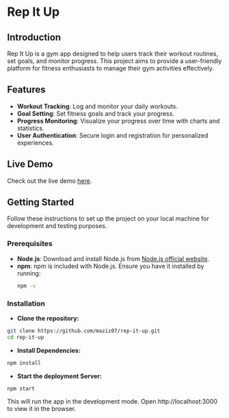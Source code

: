 # Rep It Up

## Introduction
Rep It Up is a gym app designed to help users track their workout routines, set goals, and monitor progress. This project aims to provide a user-friendly platform for fitness enthusiasts to manage their gym activities effectively.

## Features
- **Workout Tracking**: Log and monitor your daily workouts.
- **Goal Setting**: Set fitness goals and track your progress.
- **Progress Monitoring**: Visualize your progress over time with charts and statistics.
- **User Authentication**: Secure login and registration for personalized experiences.

## Live Demo
Check out the live demo [here](https://maziz07.github.io/rep-it-up/).

## Getting Started
Follow these instructions to set up the project on your local machine for development and testing purposes.

### Prerequisites
- **Node.js**: Download and install Node.js from [Node.js official website](https://nodejs.org/).
- **npm**: npm is included with Node.js. Ensure you have it installed by running:
  ```bash
  npm -v

### Installation

- **Clone the repository:**
```bash
git clone https://github.com/maziz07/rep-it-up.git
cd rep-it-up 
```

- **Install Dependencies:**
```bash
npm install
```

- **Start the deployment Server:**
```bash
npm start
```

This will run the app in the development mode. Open http://localhost:3000 to view it in the browser.

